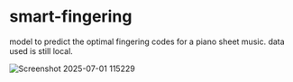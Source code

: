 # smart-fingering
model to predict the optimal fingering codes for a piano sheet music. 
data used is still local.

![Screenshot 2025-07-01 115229](https://github.com/user-attachments/assets/288181a0-5eba-463c-bc52-b8641cd64631)
